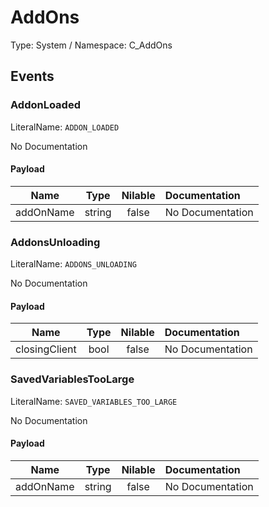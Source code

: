 # AddOns

Type: System / Namespace: C_AddOns

## Events

### AddonLoaded
LiteralName: `ADDON_LOADED`

No Documentation

#### Payload
|Name|Type|Nilable|Documentation|
|:---:|:---:|:---:|:---|
|addOnName|string|false|No Documentation|
### AddonsUnloading
LiteralName: `ADDONS_UNLOADING`

No Documentation

#### Payload
|Name|Type|Nilable|Documentation|
|:---:|:---:|:---:|:---|
|closingClient|bool|false|No Documentation|
### SavedVariablesTooLarge
LiteralName: `SAVED_VARIABLES_TOO_LARGE`

No Documentation

#### Payload
|Name|Type|Nilable|Documentation|
|:---:|:---:|:---:|:---|
|addOnName|string|false|No Documentation|